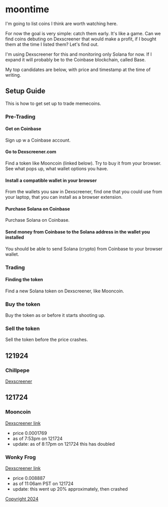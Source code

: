 # moontime

I'm going to list coins I think are worth watching here.

For now the goal is very simple: catch them early. It's like a game. Can we find coins debuting on Dexscreener that would make a profit, if I bought them at the time I listed them? Let's find out.

I'm using Dexscreener for this and monitoring only Solana for now. If I expand it will probably be to the Coinbase blockchain, called Base.

My top candidates are below, with price and timestamp at the time of writing.

## Setup Guide

This is how to get set up to trade memecoins.

### Pre-Trading

#### Get on Coinbase

Sign up w a Coinbase account.

#### Go to Dexscreener.com

Find a token like Mooncoin (linked below). Try to buy it from your browser. See what pops up, what wallet options you have.

#### Install a compatible wallet in your browser

From the wallets you saw in Dexscreener, find one that you could use from your laptop, that you can install as a browser extension.

#### Purchase Solana on Coinbase

Purchase Solana on Coinbase.

#### Send money from Coinbase to the Solana address in the wallet you installed

You should be able to send Solana (crypto) from Coinbase to your browser wallet.

### Trading

#### Finding the token

Find a new Solana token on Dexscreener, like Mooncoin.

### Buy the token

Buy the token as or before it starts shooting up.

### Sell the token

Sell the token before the price crashes.

## 121924

### Chillpepe

[Dexscreener](https://dexscreener.com/solana/8mtb8tpndjuvxfrpbee1sm28kmacvjtsv8fvmtxacgnx)

## 121724

### Mooncoin

[Dexscreener link](https://dexscreener.com/solana/2wzyakv4v3pymynrfwf3ux7gcqqaritbt8ymjn3nanhy)

- price 0.0001769
- as of 7:53pm on 121724
- update: as of 8:17pm on 121724 this has doubled

### Wonky Frog

[Dexscreener link](https://dexscreener.com/solana/gwm41kcnthc7zwmvej1vjpv8xev1v54yrnuiphtheqz8)

- price 0.008887 
- as of 11:06am PST on 121724
- update: this went up 20% approximately, then crashed

[Copyright 2024](https://github.com/julianeon/cooking)
